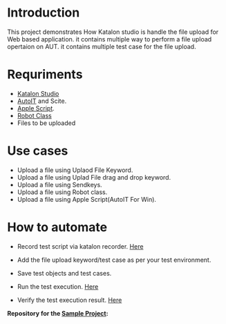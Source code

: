 
# Introduction

This project demonstrates How Katalon studio is handle the file upload for Web based application. it contains multiple way to perform a file upload opertaion on AUT.
it contains multiple test case for the file upload.

# Requriments

* [Katalon Studio][KS]
* [AutoIT][1] and Scite.
* [Apple Script][2].
* [Robot Class][3]
* Files to be uploaded

# Use cases

* Upload a file using Uplaod File Keyword.
* Upload a file using Uplad File drag and drop keyword.
* Upload a file using Sendkeys.
* Upload a file using Robot class.
* Upload a file using Apple Script(AutoIT For Win).

# How to automate

* Record test script via katalon recorder. [Here][4]

* Add the file upload keyword/test case as per your test environment.

* Save test objects and test cases.

* Run the test execution. [Here][5]

* Verify the test execution result. [Here][6]


**Repository for the [Sample Project][SP]:**

[SP]: <https://github.com/katalon-studio-samples/Katalon_fileupload_sample.git> "Sample Project"


[1]: <https://www.autoitscript.com/site/autoit/downloads/> "AutoIT"
[2]: <https://developer.apple.com/library/archive/documentation/AppleScript/Conceptual/AppleScriptLangGuide/conceptual/ASLR_script_objects.html#//apple_ref/doc/uid/TP40000983-CH207-BAJJCIAA> "Apple Script"
[3]: <https://docs.oracle.com/javase/7/docs/api/java/awt/Robot.html> "Robot Class"
[4]: <https://docs.katalon.com/docs/get-started/sample-projects/webui/webui-create-and-run-web-ui-test-case-using-record-and-playback-in-katalon-studio#ariaid-title1> "Here"
[KS]: <https://docs.katalon.com/docs/get-started/katalon-studio-installation/install-katalon-studio-on-macoswindows#download-katalon-studio> "Katalon Studio"
[5]: <https://docs.katalon.com/docs/execute/execute-tests-with-katalon-studio/execute-tests-with-katalon-studio-overview#ariaid-title1> "Here"
[6]: <https://docs.katalon.com/docs/analyze/reports/view-test-reports/view-test-reports-in-katalon-testops/view-test-results-and-execution-logs-in-katalon-testops#ariaid-title1> "Here"
